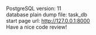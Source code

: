 PostgreSQL version: 11 \
database plain dump file: task_db \
start page url: http://127.0.0.1:8000 \
Have a nice code review!